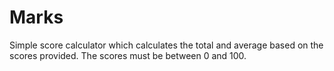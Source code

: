 # Marks
Simple score calculator which calculates the total and average based on the scores provided. The scores must be between 0 and 100.



